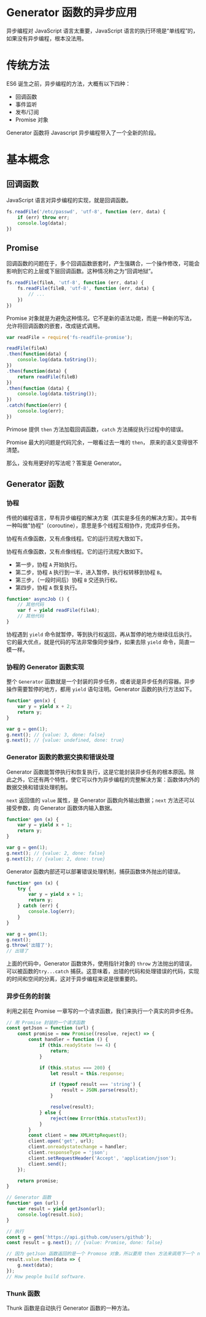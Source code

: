 # Generator 函数的异步应用

异步编程对 JavaScript 语言太重要，JavaScript 语言的执行环境是“单线程”的，如果没有异步编程，根本没法用。

# 传统方法

ES6 诞生之前，异步编程的方法，大概有以下四种：

- 回调函数
- 事件监听
- 发布/订阅
- Promise 对象

Generator 函数将 Javascript 异步编程带入了一个全新的阶段。

# 基本概念

## 回调函数

JavaScript 语言对异步编程的实现，就是回调函数。

```javascript
fs.readFile('/etc/passwd', 'utf-8', function (err, data) {
    if (err) throw err;
    console.log(data);
})
```

## Promise

回调函数的问题在于，多个回调函数嵌套时，产生强耦合，一个操作修改，可能会影响到它的上层或下层回调函数。这种情况称之为“回调地狱”。

```javascript
fs.readFile(fileA, 'utf-8', function (err, data) {
    fs.readFile(fileB, 'utf-8', function (err, data) {
        // ...
    })
})
```

Promise 对象就是为避免这种情况。它不是新的语法功能，而是一种新的写法，允许将回调函数的嵌套，改成链式调用。

```javascript
var readFile = require('fs-readfile-promise');

readFile(fileA)
.then(function(data) {
    console.log(data.toString());
})
.then(function(data) {
    return readFile(fileB)
})
.then(function (data) {
    console.log(data.toString());
})
.catch(function(err) {
    console.log(err);
})
```

Primose 提供 `then` 方法加载回调函数，`catch` 方法捕捉执行过程中的错误。

Promise 最大的问题是代码冗余，一眼看过去一堆的 `then`， 原来的语义变得很不清楚。

那么，没有用更好的写法呢？答案是 Generator。

## Generator 函数

### 协程

传统的编程语言，早有异步编程的解决方案（其实是多任务的解决方案）。其中有一种叫做"协程"（coroutine），意思是多个线程互相协作，完成异步任务。

协程有点像函数，又有点像线程。它的运行流程大致如下。

协程有点像函数，又有点像线程。它的运行流程大致如下。

- 第一步，协程 `A` 开始执行。
- 第二步，协程 `A` 执行到一半，进入暂停，执行权转移到协程 `B`。
- 第三步，（一段时间后）协程 `B` 交还执行权。
- 第四步，协程 `A` 恢复执行。

```javascript
function* asyncJob () {
    // 其他代码
    var f = yield readFile(fileA);
    // 其他代码
}
```

协程遇到 `yield` 命令就暂停，等到执行权返回，再从暂停的地方继续往后执行。它的最大优点，就是代码的写法非常像同步操作，如果去除 `yield` 命令，简直一模一样。

### 协程的 Generator 函数实现

整个 `Generator` 函数就是一个封装的异步任务，或者说是异步任务的容器。异步操作需要暂停的地方，都用 `yield` 语句注明。Generator 函数的执行方法如下。

```javascript
function* gen(x) {
    var y = yield x + 2;
    return y;
}

var g = gen(1);
g.next(); // {value: 3, done: false}
g.next(); // {value: undefined, done: true} 
```

### Generator 函数的数据交换和错误处理

Generator 函数能暂停执行和恢复执行，这是它能封装异步任务的根本原因。除此之外，它还有两个特性，使它可以作为异步编程的完整解决方案：函数体内外的数据交换和错误处理机制。

`next` 返回值的 `value` 属性，是 Generator 函数向外输出数据；`next` 方法还可以接受参数，向 Generator 函数体内输入数据。

```javascript
function* gen (x) {
    var y = yield x + 1;
    return y;
}

var g = gen(1);
g.next(); // {value: 2, done: false}
g.next(2); // {value: 2, done: true}
```

Generator 函数内部还可以部署错误处理机制，捕获函数体外抛出的错误。

```javascript
function* gen (x) {
    try {
        var y = yield x + 1;
        return y;
    } catch (err) {
        console.log(err);
    }
}

var g = gen(1);
g.next();
g.throw('出错了');
// 出错了
```

上面的代码中，Generator 函数体外，使用指针对象的 `throw` 方法抛出的错误，可以被函数的`try...catch` 捕获。这意味着，出错的代码和处理错误的代码，实现的时间和空间的分离，这对于异步编程来说是很重要的。

### 异步任务的封装

利用之前在 Promise 一章写的一个请求函数，我们来执行一个真实的异步任务。
```javascript
// 用 Promise 封装的一个请求函数
const getJson = function (url) {
    const promise = new Promise((resolve, reject) => {
        const handler = function () {
            if (this.readyState !== 4) {
                return;
            }

            if (this.status === 200) {
                let result = this.response;

                if (typeof result === 'string') {
                    result = JSON.parse(result);
                }

                resolve(result);
            } else {
                reject(new Error(this.statusText));
            }
        }
        const client = new XMLHttpRequest();
        client.open('get', url);
        client.onreadystatechange = handler;
        client.responseType = 'json';
        client.setRequestHeader('Accept', 'application/json');
        client.send();
    });

    return promise;
}

// Generator 函数
function* gen (url) {
    var result = yield getJson(url);
    console.log(result.bio);
}

// 执行
const g = gen('https://api.github.com/users/github');
const result = g.next(); // {value: Promise, done: false}

// 因为 getJson 函数返回的是一个 Promose 对象，所以要用 then 方法来调用下一个 next 方法。
result.value.then(data => {
    g.next(data);
});
// How people build software.
```

### Thunk 函数

Thunk 函数是自动执行 Generator 函数的一种方法。